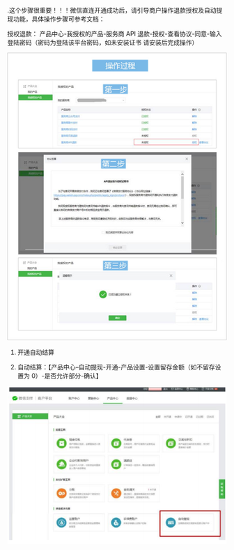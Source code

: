 .这个步骤很重要！！！微信直连开通成功后，请引导商户操作退款授权及自动提现功能，具体操作步骤可参考文档：

授权退款： 产品中心-我授权的产品-服务商 API 退款-授权-查看协议-同意-输入登陆密码（密码为登陆该平台密码，如未安装证书 请安装后完成操作）

![](/assets/import114.png)

1. 开通自动结算

2. 自动结算：【产品中心–自动提现-开通-产品设置-设置留存金额（如不留存设置为 0）-是否允许部分-确认】

![](/assets/import113.png)

